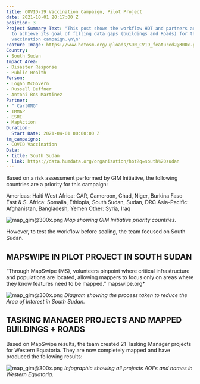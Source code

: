 ```yaml
---
title: COVID-19 Vaccination Campaign, Pilot Project
date: 2021-10-01 20:17:00 Z
position: 3
Project Summary Text: "This post shows the workflow HOT and partners are following
  to achieve its goal of filling data gaps (buildings and Roads) for the COVID-19
  vaccination campaign.\n\n"
Feature Image: https://www.hotosm.org/uploads/SDN_CV19_featured2@300x.png
Country:
- South Sudan
Impact Area:
- Disaster Response
- Public Health
Person:
- Logan McGovern
- Russell Deffner
- Antoni Ros Martinez
Partner:
- " CartONG"
- IMMAP
- ESRI
- MapAction
Duration:
  Start Date: 2021-04-01 00:00:00 Z
tm_campaigns:
- COVID Vaccination
Data:
- title: South Sudan
- link: https://data.humdata.org/organization/hot?q=south%20sudan
---
```


Based on a risk assessment performed by GIM Initiative, the following countries are a priority for this campaign:

Americas: Haiti
West Africa: CAR, Cameroon, Chad, Niger, Burkina Faso
East & S. Africa: Somalia, Ethiopia, South Sudan, Sudan, DRC
Asia-Pacific: Afghanistan, Bangladesh, Yemen
Other: Syria, Iraq

![map_gim@300x.png](https://www.hotosm.org/uploads/map_gim@300x.png)
*Map showing GIM Initiative priority countries.*


However, to test the workflow before scaling, the team focused on South Sudan.



## MAPSWIPE IN PILOT PROJECT IN SOUTH SUDAN


“Through MapSwipe (MS), volunteers pinpoint where critical infrastructure and populations are located, allowing mappers to focus only on areas where they know features need to be mapped.” mapswipe.org*

![map_gim@300x.png](https://www.hotosm.org/uploads/SDN_CV19_MS.png) 
*Diagram showing the process taken to reduce the Area of Interest in South Sudan.*



## TASKING MANAGER PROJECTS AND MAPPED BUILDINGS + ROADS


Based on MapSwipe results, the team created 21 Tasking Manager projects for Western Equatoria. They are now completely mapped and have produced the following results: 

![map_gim@300x.png](https://www.hotosm.org/uploads/SDN_CV19_results@300x.png)
*Infographic showing all projects AOI's and names in Western Equatoria.*
 
